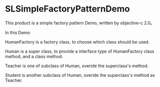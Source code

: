 SLSimpleFactoryPatternDemo
==========================

This product is a simple factory pattern Demo, written by objective-c 2.0。

In this Demo

HumanFactory is a factory class, to choose which class should be used.

Human is a super class, to provide a interface type of HumanFactory class method, and a class method.

Teacher is one of subclass of Human, overide the superclass's method.

Student is another subclass of Human, overide the superclass's method as Teacher.
